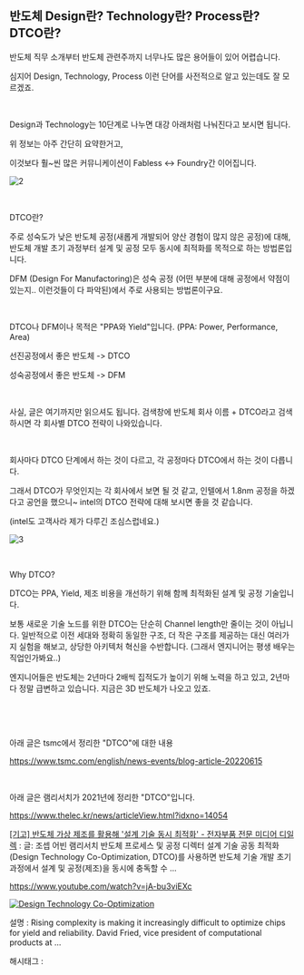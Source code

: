 ## 반도체 Design란? Technology란? Process란? DTCO란?

반도체 직무 소개부터 반도체 관련주까지 너무나도 많은 용어들이 있어 어렵습니다.

심지어 Design, Technology, Process 이런 단어를 사전적으로 알고 있는데도 잘 모르겠죠.

​

Design과 Technology는 10단계로 나누면 대강 아래처럼 나눠진다고 보시면 됩니다.

위 정보는 아주 간단히 요약한거고,

이것보다 훨~씬 많은 커뮤니케이션이 Fabless <-> Foundry간 이어집니다.

![2](/asset/img/223367292241/2.png)

​

DTCO란?

주로 성숙도가 낮은 반도체 공정(새롭게 개발되어 양산 경험이 많지 않은 공정)에 대해, 반도체 개발 초기 과정부터 설계 및 공정 모두 동시에 최적화를 목적으로 하는 방법론입니다.

DFM (Design For Manufactoring)은 성숙 공정 (어떤 부분에 대해 공정에서 약점이 있는지.. 이런것들이 다 파악된)에서 주로 사용되는 방법론이구요.

​

DTCO나 DFM이나 목적은 "PPA와 Yield"입니다. (PPA: Power, Performance, Area)

선진공정에서 좋은 반도체 -> DTCO

성숙공정에서 좋은 반도체 -> DFM

​

사실, 글은 여기까지만 읽으셔도 됩니다. 검색창에 반도체 회사 이름 + DTCO라고 검색하시면 각 회사별 DTCO 전략이 나와있습니다.

​

회사마다 DTCO 단계에서 하는 것이 다르고, 각 공정마다 DTCO에서 하는 것이 다릅니다.

그래서 DTCO가 무엇인지는 각 회사에서 보면 될 것 같고, 인텔에서 1.8nm 공정을 하겠다고 공언을 했으니~ intel의 DTCO 전략에 대해 보시면 좋을 것 같습니다.

(intel도 고객사라 제가 다루긴 조심스럽네요.)

![3](/asset/img/223367292241/3.png)

​

Why DTCO?

DTCO는 PPA, Yield, 제조 비용을 개선하기 위해 함께 최적화된 설계 및 공정 기술입니다.

보통 새로운 기술 노드를 위한 DTCO는 단순히 Channel length만 줄이는 것이 아닙니다. 일반적으로 이전 세대와 정확히 동일한 구조, 더 작은 구조를 제공하는 대신 여러가지 실험을 해보고, 상당한 아키텍처 혁신을 수반합니다. (그래서 엔지니어는 평생 배우는 직업인가봐요..)

엔지니어들은 반도체는 2년마다 2배씩 집적도가 높이기 위해 노력을 하고 있고, 2년마다 정말 급변하고 있습니다. 지금은 3D 반도체가 나오고 있죠.

​

​

아래 글은 tsmc에서 정리한 "DTCO"에 대한 내용

https://www.tsmc.com/english/news-events/blog-article-20220615

​

아래 글은 램리서치가 2021년에 정리한 "DTCO"입니다.

https://www.thelec.kr/news/articleView.html?idxno=14054

[[기고] 반도체 가상 제조를 활용해 '설계 기술 동시 최적화' - 전자부품 전문 미디어 디일렉](https://www.thelec.kr/news/articleView.html?idxno=14054) : 글: 조셉 어빈 램리서치 반도체 프로세스 및 공정 디렉터 설계 기술 공동 최적화(Design Technology Co-Optimization, DTCO)를 사용하면 반도체 기술 개발 초기 과정에서 설계 및 공정(제조)을 동시에 충독할 수 ...

https://www.youtube.com/watch?v=jA-bu3viEXc

[![Design Technology Co-Optimization](https://i.ytimg.com/vi/jA-bu3viEXc/hqdefault.jpg)](https://www.youtube.com/watch?v=jA-bu3viEXc)

설명 : Rising complexity is making it increasingly difficult to optimize chips for yield and reliability. David Fried, vice president of computational products at ...

 해시태그 : 